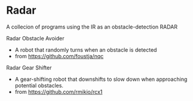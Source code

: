 # Radar
A collecion of programs using the IR as an obstacle-detection RADAR

Radar Obstacle Avoider
* A robot that randomly turns when an obstacle is detected
* from https://github.com/foustja/nqc

Radar Gear Shifter
* A gear-shifting robot that downshifts to slow down when approaching potential obstacles.
* from https://github.com/rmikio/rcx1
